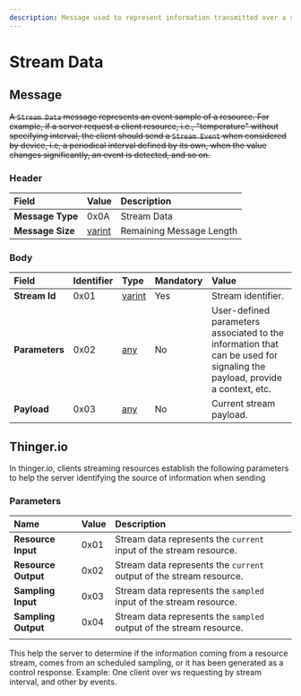 ```yaml
---
description: Message used to represent information transmitted over a stream.
---
```


# Stream Data

## Message

~~A `Stream Data` message represents an event sample of a resource. For example, if a server request a client resource, i.e., "temperature" without specifying interval, the client should send a `Stream Event` when considered by device, i.e, a periodical interval defined by its own, when the value changes significantly, an event is detected, and so on.~~

### Header

| Field | Value | Description |
| :--- | :--- | :--- |
| **Message Type** | 0x0A | Stream Data |
| **Message Size** | [varint](../../definitions.md#varint) | Remaining Message Length |

### Body

| Field | Identifier | Type | Mandatory | Value |
| :--- | :--- | :--- | :--- | :--- |
| **Stream Id** | 0x01 | [varint](../../definitions.md#varint) | Yes | Stream identifier. |
| **Parameters** | 0x02 | [any](../../definitions.md#any) | No | User-defined parameters associated to the information that can be used for signaling the payload, provide a context, etc. |
| **Payload** | 0x03 | [any](../../definitions.md#any) | No | Current stream payload. |

## Thinger.io

In thinger.io, clients streaming resources establish the following parameters to help the server identifying the source of information when sending 

### Parameters

| Name | Value | Description |
| :--- | :--- | :--- |
| **Resource Input** | 0x01 | Stream data represents the `current` input of the stream resource. |
| **Resource Output** | 0x02 | Stream data represents the `current` output of the stream resource. |
| **Sampling Input** | 0x03 | Stream data represents the `sampled` input of the stream resource. |
| **Sampling Output** | 0x04 | Stream data represents the `sampled` output of the stream resource. |
|  |  |  |

This help the server to determine if the information coming from a resource stream, comes from an scheduled sampling, or it has been generated as a control response. Example: One client over ws requesting by stream interval, and other by events. 

